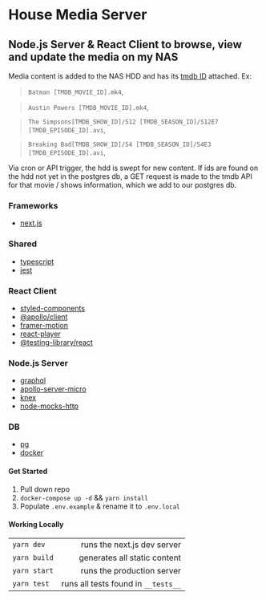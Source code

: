 # House Media Server

## Node.js Server & React Client to browse, view and update the media on my NAS

Media content is added to the NAS HDD and has its [tmdb ID](https://developers.themoviedb.org/3/getting-started/introduction) attached. Ex:
  > `Batman [TMDB_MOVIE_ID].mk4`, 

  > `Austin Powers [TMDB_MOVIE_ID].mk4`,

  > `The Simpsons[TMDB_SHOW_ID]/S12 [TMDB_SEASON_ID]/S12E7 [TMDB_EPISODE_ID].avi`,

  > `Breaking Bad[TMDB_SHOW_ID]/S4 [TMDB_SEASON_ID]/S4E3 [TMDB_EPISODE_ID].avi`,

Via cron or API trigger, the hdd is swept for new content.  If ids are found on the hdd not yet in the postgres db, a GET request is made to the tmdb API for that movie / shows information, which we add to our postgres db.
### Frameworks
 - [next.js](https://nextjs.org/)

### Shared
 - [typescript](https://www.typescriptlang.org/)
 - [jest](https://jestjs.io/)

### React Client
  - [styled-components](https://styled-components.com/)
  - [@apollo/client](https://www.apollographql.com/docs/react/)
  - [framer-motion](https://www.framer.com/motion/)
  - [react-player](https://github.com/CookPete/react-player)
  - [@testing-library/react](https://testing-library.com/docs/react-testing-library/intro/)

### Node.js Server
  - [graphql](https://graphql.org/)
  - [apollo-server-micro](https://www.apollographql.com/docs/apollo-server/v1/servers/micro/)
  - [knex](http://knexjs.org/)
  - [node-mocks-http](https://github.com/howardabrams/node-mocks-http)

### DB
  - [pg](https://github.com/brianc/node-postgres)
  - [docker](https://www.docker.com/)

#### Get Started
  1. Pull down repo
  2. `docker-compose up -d` && `yarn install`
  3. Populate `.env.example` & rename it to `.env.local`

#### Working Locally
| | |
|:-|-:|
|`yarn dev` | runs the next.js dev server|
|`yarn build` | generates all static content|
|`yarn start` | runs the production server|
|`yarn test` | runs all tests found in `__tests__`|